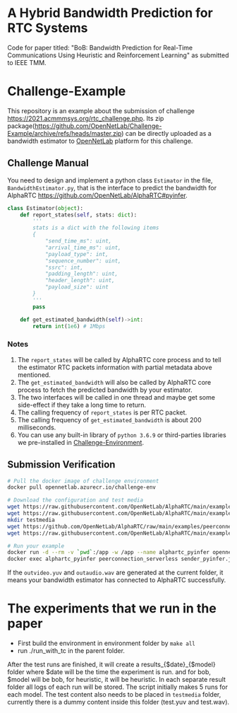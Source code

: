# A Hybrid Bandwidth Prediction for RTC Systems

 Code for paper titled: "BoB: Bandwidth Prediction for Real-Time Communications Using Heuristic and Reinforcement Learning" as submitted to IEEE TMM.


# Challenge-Example

This repository is an example about the submission of challenge https://2021.acmmmsys.org/rtc_challenge.php. Its zip package(https://github.com/OpenNetLab/Challenge-Example/archive/refs/heads/master.zip) can be directly uploaded as a bandwidth estimator to [OpenNetLab](https://opennetlab.org/) platform for this challenge.

## Challenge Manual

You need to design and implement a python class `Estimator` in the file, `BandwidthEstimator.py`, that is the interface to predict the bandwidth for AlphaRTC https://github.com/OpenNetLab/AlphaRTC#pyinfer.

```python
class Estimator(object):
    def report_states(self, stats: dict):
        '''
        stats is a dict with the following items
        {
            "send_time_ms": uint,
            "arrival_time_ms": uint,
            "payload_type": int,
            "sequence_number": uint,
            "ssrc": int,
            "padding_length": uint,
            "header_length": uint,
            "payload_size": uint
        }
        '''
        pass

    def get_estimated_bandwidth(self)->int:
        return int(1e6) # 1Mbps
```

### Notes

1. The `report_states` will be called by AlphaRTC core process and to tell the estimator RTC packets information with partial metadata above mentioned.
2. The `get_estimated_bandwidth` will also be called by AlphaRTC core process to fetch the predicted bandwidth by your estimator.
3. The two interfaces will be called in one thread and maybe get some side-effect if they take a long time to return.
4. The calling frequency of `report_states` is per RTC packet.
5. The calling frequency of `get_estimated_bandwidth` is about 200 milliseconds.
6. You can use any built-in library of `python 3.6.9` or third-parties libraries we pre-installed in [Challenge-Environment](https://github.com/OpenNetLab/Challenge-Environment).

## Submission Verification

```bash
# Pull the docker image of challenge environment
docker pull opennetlab.azurecr.io/challenge-env

# Download the configuration and test media
wget https://raw.githubusercontent.com/OpenNetLab/AlphaRTC/main/examples/peerconnection/serverless/corpus/receiver_pyinfer.json -O receiver_pyinfer.json
wget https://raw.githubusercontent.com/OpenNetLab/AlphaRTC/main/examples/peerconnection/serverless/corpus/sender_pyinfer.json -O sender_pyinfer.json
mkdir testmedia
wget https://github.com/OpenNetLab/AlphaRTC/raw/main/examples/peerconnection/serverless/corpus/testmedia/test.wav -O testmedia/test.wav
wget https://raw.githubusercontent.com/OpenNetLab/AlphaRTC/main/examples/peerconnection/serverless/corpus/testmedia/test.yuv -O testmedia/test.yuv

# Run your example
docker run -d --rm -v `pwd`:/app -w /app --name alphartc_pyinfer opennetlab.azurecr.io/challenge-env peerconnection_serverless receiver_pyinfer.json
docker exec alphartc_pyinfer peerconnection_serverless sender_pyinfer.json
```

If the `outvideo.yuv` and `outaudio.wav` are generated at the current folder, it means your bandwidth estimator has connected to AlphaRTC successfully.

# The experiments that we run in the paper

- First build the environment in environment folder by `make all`
- run ./run_with_tc in the parent folder.

After the test runs are finished, it will create a results\_{$date}_{$model} folder where $date will be the time the experiment is run. and for bob, $model will be bob, for heuristic, it will be heuristic. In each separate result folder all logs of each run will be stored. The script initially makes 5 runs for each model. The test content also needs to be placed in `testmedia` folder, currently there is a dummy content inside this folder (test.yuv and test.wav).
